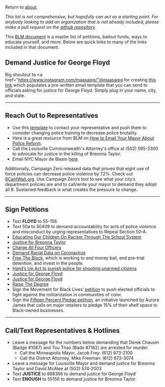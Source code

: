 Return to <a href="https://vocalmajority.github.io/about/">about</a>.

*This list is not comprehensive, but hopefully can act as a starting point. For anybody looking to add an organization that is not already included, please make a pull request on the [github repository](https://github.com/vocalmajority).*

This <a href="https://docs.google.com/document/d/1-0KC83vYfVQ-2freQveH43PWxuab2uWDEGolzrNoIks/mobilebasic#h.28ybn38q6jee">BLM document</a> is a master list of petitions, bailout funds, ways to educate yourself, and more. Below are quick links to many of the links included in that document.

## Demand Justice for George Floyd

Big shoutout to <a href="https://www.instagram.com/maasaipg/"@maasaipg</a> for creating <a href="https://l.instagram.com/?u=http%3A%2F%2Ftinyurl.com%2Femailforfloyd%2F&e=ATMioPXqMDcACANBmCw0rfjiDrjt-r26lAkYejJVAgG9FhuwLHR9qPFxReK-jEplvg0pA-DZyuRyX78NyvFv&s=1">this link</a> which populates a pre-written email template that you can send to officials asking for justice for George Floyd. Simply plug in your name, city, and state. 

___

## Reach Out to Representatives

* Use this <a href="https://docs.google.com/document/d/1z6P7fwyAgRYFD4YXu22YIIfCUSLDKxyyNzp2cU0eMkI/mobilebasic">template</a> to contact your representative and push them to consider changing police training to decrease police brutality.
* Here is a great resource from BLM on <a href="https://docs.google.com/document/d/1TiM590c9MjOzh60kQKkleI-euzDr7sD-FT3rXIDNvlc/edit">How to Email Your Mayor About Police Reform</a>.
* Call the Louisville Commonwealth's Attorney's office at (502) 595-2300 to advocate for justice in the killing of Breonna Taylor.
* Email NYC Mayor de Blasio <a href="https://www1.nyc.gov/office-of-the-mayor/mayor-contact.page">here</a>.

Additionally, Campaign Zero released data that proves that eight use of force policies can decrease police violence by 72%. Check out <a href="https://8cantwait.org/">8CantWait.org</a>. Use Campaign Zero’s tool to see what your city’s department policies are and to call/write your mayor to demand they adopt all 8. Sustained feedback is what creates the pressure to change.

___

## Sign Petitions

* Text __FLOYD__ to 55-156
* Text 50a to 50409 to demand accountability for acts of police violence and misconduct by urging representatives to Repeal Section 50-A.
* <a href="https://www.change.org/p/board-of-education-educating-our-children-to-understanding-racism?source_location=petitions_browse">Educating Our Children On Racism Through The School System</a>
* <a href="https://www.change.org/p/andy-beshear-justice-for-breonna-taylor">Justice for Breonna Taylor</a>
* <a href="https://www.change.org/p/hennepin-county-attorney-michael-freeman-and-mayor-frey-charge-all-four-officers-involved-in-george-floyd-s-death-with-first-degree-murder?source_location=petitions_browse">Charge All Four Officers</a>
* <a href="https://blacklivesmatter.com/demand-racial-data-on-coronavirus/">Demand Racial Data on Coronavirus</a>
* <a href="https://www.freetheblock.org/">Free The Block</a>, which is working to end money bail, end pre-trial detention, and invest in the people.
* <a href="https://www.change.org/p/us-senate-hands-up-act">Hand’s Up Act to punish police for shooting unarmed citizens</a>
* <a href="https://act.colorofchange.org/sign/justiceforfloyd_george_floyd_minneapolis">Justice for George Floyd</a>
* <a href="https://www.change.org/p/mayor-jacob-frey-justice-for-george-floyd">Justice for George Floyd</a>
* <a href="https://www.change.org/p/minneapolis-district-attorney-raise-the-degree">Raise The Degree</a>
* Sign the Movement for Black Lives’ <a href="https://m4bl.org/join-our-movement/">petition</a> to push elected officials to fight against the militarization in communities of color.
* Sign the <a href="https://www.15percentpledge.org/">Fifteen Percent Pledge petition</a>, an initiative launched by Aurora James that calls on major retailers to pledge 15% of their shelf space to Black-owned businesses. 

___

## Call/Text Representatives & Hotlines

* Leave a message for the numbers below demanding that Derek Chauvin (Badge #1087) and Tou Thao (Bade #7162) are arrested for murder.
  * Call the Minneapolis Mayor, Jacob Frey: (612) 673-2100
  * Call the District Attorney, Mike Freeman: (612) 673-3074
* Leave a message for Louisville Mayor and demand justice for Breonna Taylor and David McAtee at (502) 574-2003
* Text __JUSTICE__ to 668366 to demand justice for George Floyd
* Text __ENOUGH__ to 55156 to demand justice for Breonna Taylor
